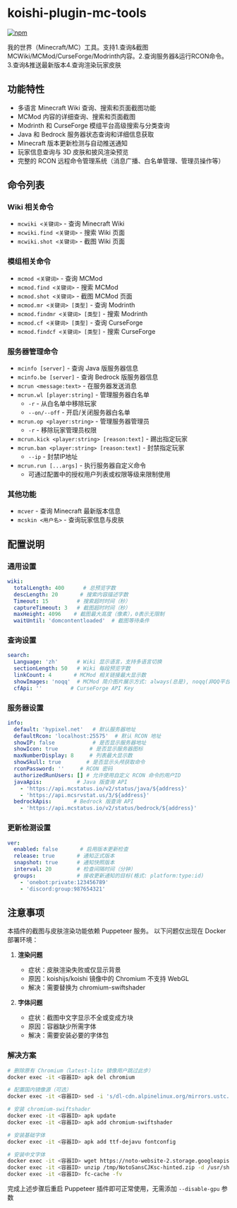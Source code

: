 # koishi-plugin-mc-tools

[![npm](https://img.shields.io/npm/v/koishi-plugin-mc-tools?style=flat-square)](https://www.npmjs.com/package/koishi-plugin-mc-tools)

我的世界（Minecraft/MC）工具。支持1.查询&截图MCWiki/MCMod/CurseForge/Modrinth内容。2.查询服务器&运行RCON命令。3.查询&推送最新版本4.查询渲染玩家皮肤

## 功能特性

- 多语言 Minecraft Wiki 查询、搜索和页面截图功能
- MCMod 内容的详细查询、搜索和页面截图
- Modrinth 和 CurseForge 模组平台高级搜索与分类查询
- Java 和 Bedrock 服务器状态查询和详细信息获取
- Minecraft 版本更新检测与自动推送通知
- 玩家信息查询与 3D 皮肤和披风渲染预览
- 完整的 RCON 远程命令管理系统（消息广播、白名单管理、管理员操作等）

## 命令列表

### Wiki 相关命令

- `mcwiki <关键词>` - 查询 Minecraft Wiki
- `mcwiki.find <关键词>` - 搜索 Wiki 页面
- `mcwiki.shot <关键词>` - 截图 Wiki 页面

### 模组相关命令

- `mcmod <关键词>` - 查询 MCMod
- `mcmod.find <关键词>` - 搜索 MCMod
- `mcmod.shot <关键词>` - 截图 MCMod 页面
- `mcmod.mr <关键词> [类型]` - 查询 Modrinth
- `mcmod.findmr <关键词> [类型]` - 搜索 Modrinth
- `mcmod.cf <关键词> [类型]` - 查询 CurseForge
- `mcmod.findcf <关键词> [类型]` - 搜索 CurseForge

### 服务器管理命令

- `mcinfo [server]` - 查询 Java 版服务器信息
- `mcinfo.be [server]` - 查询 Bedrock 版服务器信息
- `mcrun <message:text>` - 在服务器发送消息
- `mcrun.wl [player:string]` - 管理服务器白名单
  - `-r` - 从白名单中移除玩家
  - `--on/--off` - 开启/关闭服务器白名单
- `mcrun.op <player:string>` - 管理服务器管理员
  - `-r` - 移除玩家管理员权限
- `mcrun.kick <player:string> [reason:text]` - 踢出指定玩家
- `mcrun.ban <player:string> [reason:text]` - 封禁指定玩家
  - `--ip` - 封禁IP地址
- `mcrun.run [...args]` - 执行服务器自定义命令
  - 可通过配置中的授权用户列表或权限等级来限制使用

### 其他功能

- `mcver` - 查询 Minecraft 最新版本信息
- `mcskin <用户名>` - 查询玩家信息与皮肤

## 配置说明

### 通用设置

```yaml
wiki:
  totalLength: 400      # 总预览字数
  descLength: 20       # 搜索内容描述字数
  Timeout: 15         # 搜索超时时间（秒）
  captureTimeout: 3   # 截图超时时间（秒）
  maxHeight: 4096    # 截图最大高度（像素），0表示无限制
  waitUntil: 'domcontentloaded'  # 截图等待条件
```

### 查询设置

```yaml
search:
  Language: 'zh'      # Wiki 显示语言，支持多语言切换
  sectionLength: 50   # Wiki 每段预览字数
  linkCount: 4       # MCMod 相关链接最大显示数
  showImages: 'noqq'  # MCMod 简介图片展示方式: always(总是), noqq(非QQ平台), never(禁用)
  cfApi: ''         # CurseForge API Key
```

### 服务器设置

```yaml
info:
  default: 'hypixel.net'   # 默认服务器地址
  defaultRcon: 'localhost:25575'  # 默认 RCON 地址
  showIP: false            # 是否显示服务器地址
  showIcon: true          # 是否显示服务器图标
  maxNumberDisplay: 8     # 列表最大显示数
  showSkull: true        # 是否显示头颅获取命令
  rconPassword: ''     # RCON 密码
  authorizedRunUsers: [] # 允许使用自定义 RCON 命令的用户ID
  javaApis:           # Java 版查询 API
    - 'https://api.mcstatus.io/v2/status/java/${address}'
    - 'https://api.mcsrvstat.us/3/${address}'
  bedrockApis:       # Bedrock 版查询 API
    - 'https://api.mcstatus.io/v2/status/bedrock/${address}'
```

### 更新检测设置

```yaml
ver:
  enabled: false       # 启用版本更新检查
  release: true       # 通知正式版本
  snapshot: true      # 通知快照版本
  interval: 20        # 检查间隔时间（分钟）
  groups:             # 接收更新通知的目标(格式: platform:type:id)
    - 'onebot:private:123456789'
    - 'discord:group:987654321'
```

## 注意事项

本插件的截图与皮肤渲染功能依赖 Puppeteer 服务。
以下问题仅出现在 Docker 部署环境：

1. **渲染问题**
   - 症状：皮肤渲染失败或仅显示背景
   - 原因：koishijs/koishi 镜像中的 Chromium 不支持 WebGL
   - 解决：需要替换为 chromium-swiftshader

2. **字体问题**
   - 症状：截图中文字显示不全或变成方块
   - 原因：容器缺少所需字体
   - 解决：需要安装必要的字体包

### 解决方案

```bash
# 删除原有 Chromium（latest-lite 镜像用户跳过此步）
docker exec -it <容器ID> apk del chromium

# 配置国内镜像源（可选）
docker exec -it <容器ID> sed -i 's/dl-cdn.alpinelinux.org/mirrors.ustc.edu.cn/g' /etc/apk/repositories

# 安装 chromium-swiftshader
docker exec -it <容器ID> apk update
docker exec -it <容器ID> apk add chromium-swiftshader

# 安装基础字体
docker exec -it <容器ID> apk add ttf-dejavu fontconfig

# 安装中文字体
docker exec -it <容器ID> wget https://noto-website-2.storage.googleapis.com/pkgs/NotoSansCJKsc-hinted.zip -P /tmp
docker exec -it <容器ID> unzip /tmp/NotoSansCJKsc-hinted.zip -d /usr/share/fonts/NotoSansCJK
docker exec -it <容器ID> fc-cache -fv
```

完成上述步骤后重启 Puppeteer 插件即可正常使用，无需添加 `--disable-gpu` 参数
